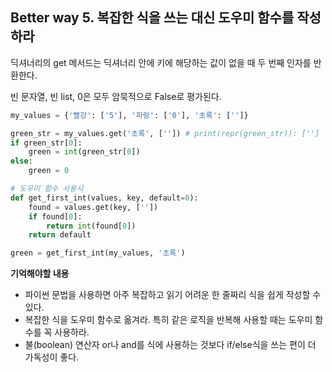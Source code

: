 ## Better way 5. 복잡한 식을 쓰는 대신 도우미 함수를 작성하라

딕셔너리의 get 메서드는 딕셔너리 안에 키에 해당하는 값이 없을 때 두 번째 인자를 반환한다.

빈 문자열, 빈 list, 0은 모두 암묵적으로 False로 평가된다.

```python
my_values = {'빨강': ['5'], '파랑': ['0'], '초록': ['']}

green_str = my_values.get('초록', ['']) # print(repr(green_str)): ['']
if green_str[0]:
    green = int(green_str[0])
else:
    green = 0

# 도우미 함수 사용시
def get_first_int(values, key, default=0):
    found = values.get(key, [''])
    if found[0]:
        return int(found[0])
    return default

green = get_first_int(my_values, '초록')
```

**기억해야할 내용**
- 파이썬 문법을 사용하면 아주 복잡하고 읽기 어려운 한 줄짜리 식을 쉽게 작성할 수 있다.
- 복잡한 식을 도우미 함수로 옮겨라. 특히 같은 로직을 반복해 사용할 때는 도우미 함수를 꼭 사용하라.
- 불(boolean) 연산자 or나 and를 식에 사용하는 것보다 if/else식을 쓰는 편이 더 가독성이 좋다.